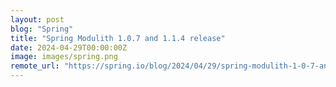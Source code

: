 ```yaml
---
layout: post
blog: "Spring"
title: "Spring Modulith 1.0.7 and 1.1.4 release"
date: 2024-04-29T00:00:00Z
image: images/spring.png
remote_url: "https://spring.io/blog/2024/04/29/spring-modulith-1-0-7-and-1-1-4-release"
---
```

